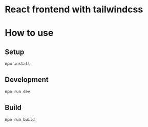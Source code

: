 
# React frontend with tailwindcss

# How  to use
## Setup
```bash
npm install
```

## Development

```bash
npm run dev
```

## Build

```bash
npm run build
```
